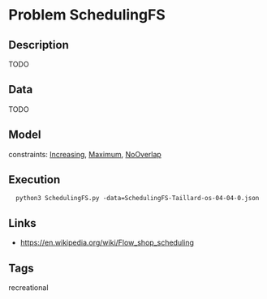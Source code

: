 # Problem SchedulingFS
## Description
TODO

## Data
TODO

## Model
  constraints: [Increasing](http://pycsp.org/documentation/constraints/Increasing), [Maximum](http://pycsp.org/documentation/constraints/Maximum), [NoOverlap](http://pycsp.org/documentation/constraints/NoOverlap)

## Execution
```
  python3 SchedulingFS.py -data=SchedulingFS-Taillard-os-04-04-0.json
```

## Links
  - https://en.wikipedia.org/wiki/Flow_shop_scheduling

## Tags
recreational
